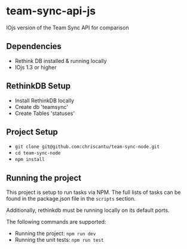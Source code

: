 # team-sync-api-js
IOjs version of the Team Sync API for comparison

## Dependencies
* Rethink DB installed & running locally
* IOjs 1.3 or higher

## RethinkDB Setup
* Install RethinkDB locally
* Create db 'teamsync'
* Create Tables 'statuses'

## Project Setup
* `git clone git@github.com:chriscantu/team-sync-node.git`
* `cd team-sync-node`
* `npm install`

## Running the project
This project is setup to run tasks via NPM. The full lists of tasks can be found in the package.json file in the `scripts` section.

Additionally, rethinkdb must be running locally on its default ports.  

The following commands are supported:
* Running the project:  `npm run dev`
* Running the unit tests:  `npm run test`
